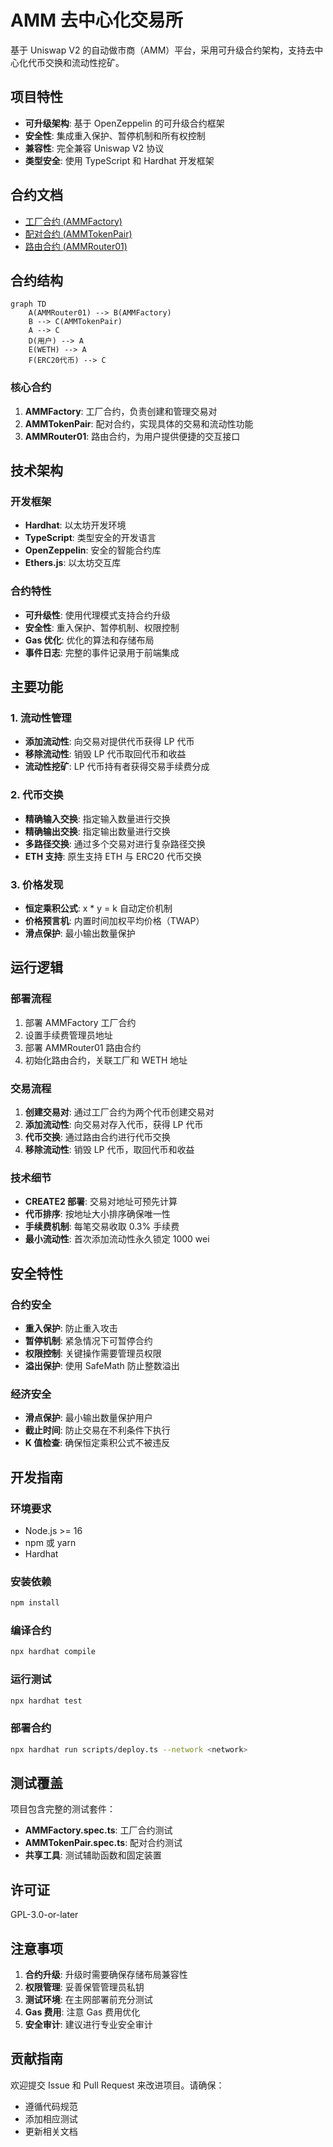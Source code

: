 # AMM 去中心化交易所

基于 Uniswap V2 的自动做市商（AMM）平台，采用可升级合约架构，支持去中心化代币交换和流动性挖矿。

## 项目特性

- **可升级架构**: 基于 OpenZeppelin 的可升级合约框架
- **安全性**: 集成重入保护、暂停机制和所有权控制
- **兼容性**: 完全兼容 Uniswap V2 协议
- **类型安全**: 使用 TypeScript 和 Hardhat 开发框架

## 合约文档

- [工厂合约 (AMMFactory)](./AMMFactory.md)
- [配对合约 (AMMTokenPair)](./AMMTokenPair.md)
- [路由合约 (AMMRouter01)](./AMMRouter.md)

## 合约结构

```mermaid
graph TD
    A(AMMRouter01) --> B(AMMFactory)
    B --> C(AMMTokenPair)
    A --> C
    D(用户) --> A
    E(WETH) --> A
    F(ERC20代币) --> C
```

### 核心合约

1. **AMMFactory**: 工厂合约，负责创建和管理交易对
2. **AMMTokenPair**: 配对合约，实现具体的交易和流动性功能
3. **AMMRouter01**: 路由合约，为用户提供便捷的交互接口

## 技术架构

### 开发框架

- **Hardhat**: 以太坊开发环境
- **TypeScript**: 类型安全的开发语言
- **OpenZeppelin**: 安全的智能合约库
- **Ethers.js**: 以太坊交互库

### 合约特性

- **可升级性**: 使用代理模式支持合约升级
- **安全性**: 重入保护、暂停机制、权限控制
- **Gas 优化**: 优化的算法和存储布局
- **事件日志**: 完整的事件记录用于前端集成

## 主要功能

### 1. 流动性管理

- **添加流动性**: 向交易对提供代币获得 LP 代币
- **移除流动性**: 销毁 LP 代币取回代币和收益
- **流动性挖矿**: LP 代币持有者获得交易手续费分成

### 2. 代币交换

- **精确输入交换**: 指定输入数量进行交换
- **精确输出交换**: 指定输出数量进行交换
- **多路径交换**: 通过多个交易对进行复杂路径交换
- **ETH 支持**: 原生支持 ETH 与 ERC20 代币交换

### 3. 价格发现

- **恒定乘积公式**: x \* y = k 自动定价机制
- **价格预言机**: 内置时间加权平均价格（TWAP）
- **滑点保护**: 最小输出数量保护

## 运行逻辑

### 部署流程

1. 部署 AMMFactory 工厂合约
2. 设置手续费管理员地址
3. 部署 AMMRouter01 路由合约
4. 初始化路由合约，关联工厂和 WETH 地址

### 交易流程

1. **创建交易对**: 通过工厂合约为两个代币创建交易对
2. **添加流动性**: 向交易对存入代币，获得 LP 代币
3. **代币交换**: 通过路由合约进行代币交换
4. **移除流动性**: 销毁 LP 代币，取回代币和收益

### 技术细节

- **CREATE2 部署**: 交易对地址可预先计算
- **代币排序**: 按地址大小排序确保唯一性
- **手续费机制**: 每笔交易收取 0.3% 手续费
- **最小流动性**: 首次添加流动性永久锁定 1000 wei

## 安全特性

### 合约安全

- **重入保护**: 防止重入攻击
- **暂停机制**: 紧急情况下可暂停合约
- **权限控制**: 关键操作需要管理员权限
- **溢出保护**: 使用 SafeMath 防止整数溢出

### 经济安全

- **滑点保护**: 最小输出数量保护用户
- **截止时间**: 防止交易在不利条件下执行
- **K 值检查**: 确保恒定乘积公式不被违反

## 开发指南

### 环境要求

- Node.js >= 16
- npm 或 yarn
- Hardhat

### 安装依赖

```bash
npm install
```

### 编译合约

```bash
npx hardhat compile
```

### 运行测试

```bash
npx hardhat test
```

### 部署合约

```bash
npx hardhat run scripts/deploy.ts --network <network>
```

## 测试覆盖

项目包含完整的测试套件：

- **AMMFactory.spec.ts**: 工厂合约测试
- **AMMTokenPair.spec.ts**: 配对合约测试
- **共享工具**: 测试辅助函数和固定装置

## 许可证

GPL-3.0-or-later

## 注意事项

1. **合约升级**: 升级时需要确保存储布局兼容性
2. **权限管理**: 妥善保管管理员私钥
3. **测试环境**: 在主网部署前充分测试
4. **Gas 费用**: 注意 Gas 费用优化
5. **安全审计**: 建议进行专业安全审计

## 贡献指南

欢迎提交 Issue 和 Pull Request 来改进项目。请确保：

- 遵循代码规范
- 添加相应测试
- 更新相关文档
